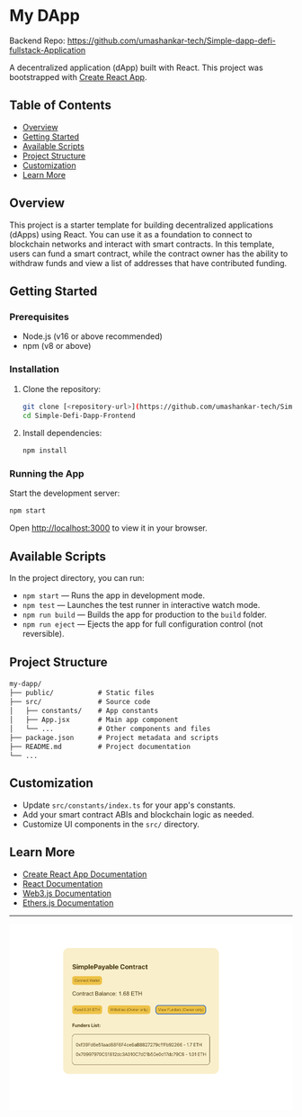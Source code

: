 # My DApp

Backend Repo: https://github.com/umashankar-tech/Simple-dapp-defi-fullstack-Application

A decentralized application (dApp) built with React. This project was bootstrapped with [Create React App](https://github.com/facebook/create-react-app).

## Table of Contents
- [Overview](#overview)
- [Getting Started](#getting-started)
- [Available Scripts](#available-scripts)
- [Project Structure](#project-structure)
- [Customization](#customization)
- [Learn More](#learn-more)

## Overview
This project is a starter template for building decentralized applications (dApps) using React. You can use it as a foundation to connect to blockchain networks and interact with smart contracts. In this template, users can fund a smart contract, while the contract owner has the ability to withdraw funds and view a list of addresses that have contributed funding.

## Getting Started

### Prerequisites
- Node.js (v16 or above recommended)
- npm (v8 or above)

### Installation
1. Clone the repository:
   ```bash
   git clone [<repository-url>](https://github.com/umashankar-tech/Simple-Defi-Dapp-Frontend.git)
   cd Simple-Defi-Dapp-Frontend
   ```
2. Install dependencies:
   ```bash
   npm install
   ```

### Running the App
Start the development server:
```bash
npm start
```
Open [http://localhost:3000](http://localhost:3000) to view it in your browser.

## Available Scripts

In the project directory, you can run:

- `npm start` — Runs the app in development mode.
- `npm test` — Launches the test runner in interactive watch mode.
- `npm run build` — Builds the app for production to the `build` folder.
- `npm run eject` — Ejects the app for full configuration control (not reversible).

## Project Structure
```
my-dapp/
├── public/           # Static files
├── src/              # Source code
│   ├── constants/    # App constants
│   ├── App.jsx       # Main app component
│   └── ...           # Other components and files
├── package.json      # Project metadata and scripts
├── README.md         # Project documentation
└── ...
```

## Customization
- Update `src/constants/index.ts` for your app's constants.
- Add your smart contract ABIs and blockchain logic as needed.
- Customize UI components in the `src/` directory.

## Learn More
- [Create React App Documentation](https://facebook.github.io/create-react-app/docs/getting-started)
- [React Documentation](https://reactjs.org/)
- [Web3.js Documentation](https://web3js.readthedocs.io/) 
- [Ethers.js Documentation](https://docs.ethers.io/) 

---

![App Screenshot](image.png)
